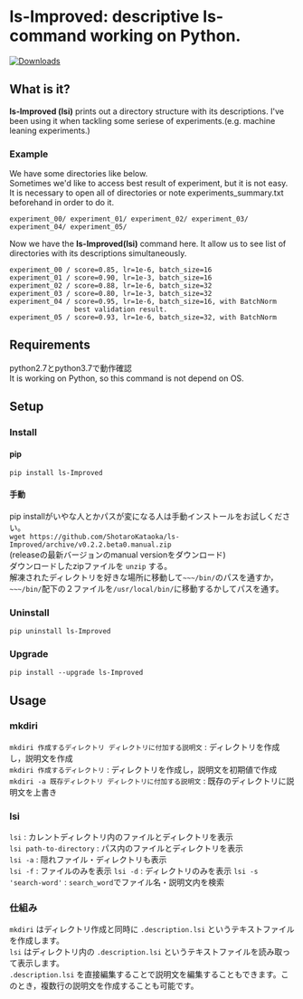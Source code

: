 # ls-Improved: descriptive ls-command working on Python.
[![Downloads](https://pepy.tech/badge/ls-improved)](https://pepy.tech/project/ls-improved)
## What is it?
**ls-Improved (lsi)** prints out a directory structure with its descriptions. 
I've been using it when tackling some seriese of experiments.(e.g. machine leaning experiments.)  

### Example
We have some directories like below.  
Sometimes we'd like to access best result of experiment, but it is not easy.  It is necessary to open all of directories or note experiments_summary.txt beforehand in order to do it.  
```
experiment_00/ experiment_01/ experiment_02/ experiment_03/ experiment_04/ experiment_05/
```

Now we have the **ls-Improved(lsi)** command here.  It allow us to see list of directories with its descriptions simultaneously.  
```
experiment_00 / score=0.85, lr=1e-6, batch_size=16
experiment_01 / score=0.90, lr=1e-3, batch_size=16
experiment_02 / score=0.88, lr=1e-6, batch_size=32
experiment_03 / score=0.80, lr=1e-3, batch_size=32
experiment_04 / score=0.95, lr=1e-6, batch_size=16, with BatchNorm
                best validation result.
experiment_05 / score=0.93, lr=1e-6, batch_size=32, with BatchNorm
```

## Requirements
python2.7とpython3.7で動作確認  
It is working on Python, so this command is not depend on OS.  

## Setup
### Install
#### pip
```
pip install ls-Improved
```

#### 手動
pip installがいやな人とかパスが変になる人は手動インストールをお試しください。  
`wget https://github.com/ShotaroKataoka/ls-Improved/archive/v0.2.2.beta0.manual.zip`  
(releaseの最新バージョンのmanual versionをダウンロード)  
ダウンロードしたzipファイルを `unzip` する。  
解凍されたディレクトリを好きな場所に移動して`~~~/bin/`のパスを通すか，`~~~/bin/`配下の２ファイルを`/usr/local/bin/`に移動するかしてパスを通す。  

### Uninstall
`pip uninstall ls-Improved`

### Upgrade
`pip install --upgrade ls-Improved`

## Usage
### mkdiri
`mkdiri 作成するディレクトリ ディレクトリに付加する説明文` : ディレクトリを作成し，説明文を作成  
`mkdiri 作成するディレクトリ` : ディレクトリを作成し，説明文を初期値で作成  
`mkdiri -a 既存ディレクトリ ディレクトリに付加する説明文` : 既存のディレクトリに説明文を上書き  

### lsi
`lsi` : カレントディレクトリ内のファイルとディレクトリを表示  
`lsi path-to-directory` : パス内のファイルとディレクトリを表示  
`lsi -a` : 隠れファイル・ディレクトリも表示  
`lsi -f` : ファイルのみを表示
`lsi -d` : ディレクトリのみを表示
`lsi -s 'search-word'` : `search_word`でファイル名・説明文内を検索

### 仕組み
`mkdiri` はディレクトリ作成と同時に `.description.lsi` というテキストファイルを作成します。  
`lsi` はディレクトリ内の `.description.lsi` というテキストファイルを読み取って表示します。  
`.description.lsi` を直接編集することで説明文を編集することもできます。このとき，複数行の説明文を作成することも可能です。  
